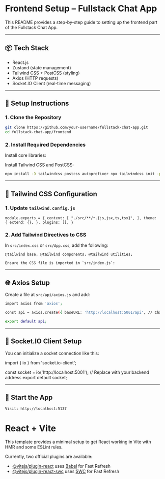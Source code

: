 # Frontend Setup – Fullstack Chat App

This README provides a step-by-step guide to setting up the frontend part of the Fullstack Chat App.

---

## 📦 Tech Stack

- React.js
- Zustand (state management)
- Tailwind CSS + PostCSS (styling)
- Axios (HTTP requests)
- Socket.IO Client (real-time messaging)

---

## 🔧 Setup Instructions
       
### 1. Clone the Repository

```bash
git clone https://github.com/your-username/fullstack-chat-app.git
cd fullstack-chat-app/frontend
```
### 2. Install Required Dependencies

Install core libraries:

Install Tailwind CSS and PostCSS:
```bash
npm install -D tailwindcss postcss autoprefixer npx tailwindcss init -p
```
---

## 🎨 Tailwind CSS Configuration

### 1. Update `tailwind.config.js`

```
module.exports = { content: [ "./src/**/*.{js,jsx,ts,tsx}", ], theme: { extend: {}, }, plugins: [], }
```

### 2. Add Tailwind Directives to CSS

In `src/index.css` or `src/App.css`, add the following:
```
@tailwind base; @tailwind components; @tailwind utilities;
```

```
Ensure the CSS file is imported in `src/index.js`:
```

---

## 🌐 Axios Setup

Create a file at `src/api/axios.js` and add:
```bash
import axios from 'axios';

const api = axios.create({ baseURL: 'http://localhost:5001/api', // Change this to your backend URL withCredentials: true, });

export default api;
```
---

## 🔌 Socket.IO Client Setup

You can initialize a socket connection like this:

import { io } from 'socket.io-client';

const socket = io('http://localhost:5001'); // Replace with your backend address export default socket;


---

## 🚀 Start the App
```
Visit: http://localhost:5137
```

# React + Vite

This template provides a minimal setup to get React working in Vite with HMR and some ESLint rules.

Currently, two official plugins are available:

- [@vitejs/plugin-react](https://github.com/vitejs/vite-plugin-react/blob/main/packages/plugin-react/README.md) uses [Babel](https://babeljs.io/) for Fast Refresh
- [@vitejs/plugin-react-swc](https://github.com/vitejs/vite-plugin-react-swc) uses [SWC](https://swc.rs/) for Fast Refresh
